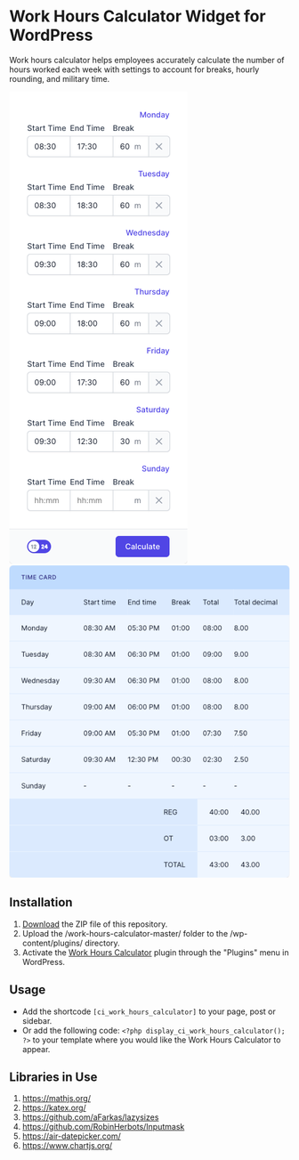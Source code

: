 # Work Hours Calculator Widget for WordPress

Work hours calculator helps employees accurately calculate the number of hours worked each week with settings to account for breaks, hourly rounding, and military time.

![Work Hours Calculator Input Form](/assets/images/screenshot-1.png "Work Hours Calculator Input Form")
![Work Hours Calculator Calculation Results](/assets/images/screenshot-2.png "Work Hours Calculator Calculation Results")

## Installation

1. [Download](https://github.com/pub-calculator-io/age-calculator/archive/refs/heads/master.zip) the ZIP file of this repository.
2. Upload the /work-hours-calculator-master/ folder to the /wp-content/plugins/ directory.
3. Activate the [Work Hours Calculator](https://www.calculator.io/work-hours-calculator/ "Work Hours Calculator Homepage") plugin through the "Plugins" menu in WordPress.

## Usage
* Add the shortcode `[ci_work_hours_calculator]` to your page, post or sidebar.
* Or add the following code: `<?php display_ci_work_hours_calculator(); ?>` to your template where you would like the Work Hours Calculator to appear.

## Libraries in Use
1. https://mathjs.org/
2. https://katex.org/
3. https://github.com/aFarkas/lazysizes
4. https://github.com/RobinHerbots/Inputmask
5. https://air-datepicker.com/
6. https://www.chartjs.org/
